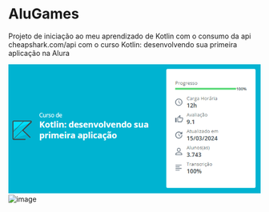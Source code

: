 # AluGames

Projeto de iniciação ao meu aprendizado de Kotlin com o consumo da api cheapshark.com/api com o curso Kotlin: desenvolvendo sua primeira aplicação na Alura

![img.png](banner.png)
![image](https://github.com/user-attachments/assets/53b1b54a-f8d1-4c73-aead-9c34d7e19dcd)

